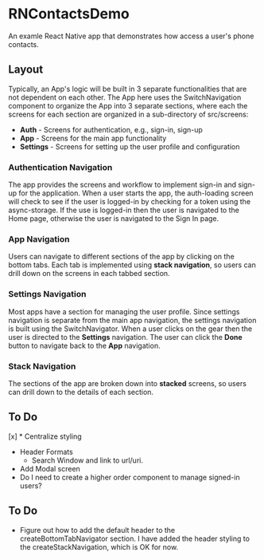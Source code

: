 # RNContactsDemo
An examle React Native app that demonstrates how access a user's 
phone contacts.

## Layout
Typically, an App's logic will be built in 3 separate functionalities that
are not dependent on each other. The App here uses the SwitchNavigation
component to organize the App into 3 separate sections, where each the
screens for each section are organized in a sub-directory of src/screens:

* **Auth**      - Screens for authentication, e.g., sign-in, sign-up
* **App**       - Screens for the main app functionality
* **Settings**  - Screens for setting up the user profile and configuration

### Authentication Navigation
The app provides the screens and workflow to implement sign-in and sign-up
for the application. When a user starts the app, the auth-loading screen
will check to see if the user is logged-in by checking for a token using
the async-storage. If the use is logged-in then the user is navigated to 
the Home page, otherwise the user is navigated to the Sign In page.

### App Navigation
Users can navigate to different sections of the app by clicking on the
bottom tabs. Each tab is implemented using **stack navigation**, so users
can drill down on the screens in each tabbed section.

### Settings Navigation
Most apps have a section for managing the user profile. Since settings
navigation is separate from the main app navigation, the settings
navigation is built using the SwitchNavigator. When a user clicks on the
gear then the user is directed to the __Settings__ navigation. The user
can click the **Done** button to navigate back to the __App__ navigation.

### Stack Navigation
The sections of the app are broken down into **stacked** screens, so 
users can drill down to the details of each section.

## To Do
[x] * Centralize styling
* Header Formats
  - Search Window and link to url/uri.
* Add Modal screen
* Do I need to create a higher order component to manage signed-in users?

## To Do
* Figure out how to add the default header to the createBottomTabNavigator
  section. I have added the header styling to the createStackNavigation, which
  is OK for now.


